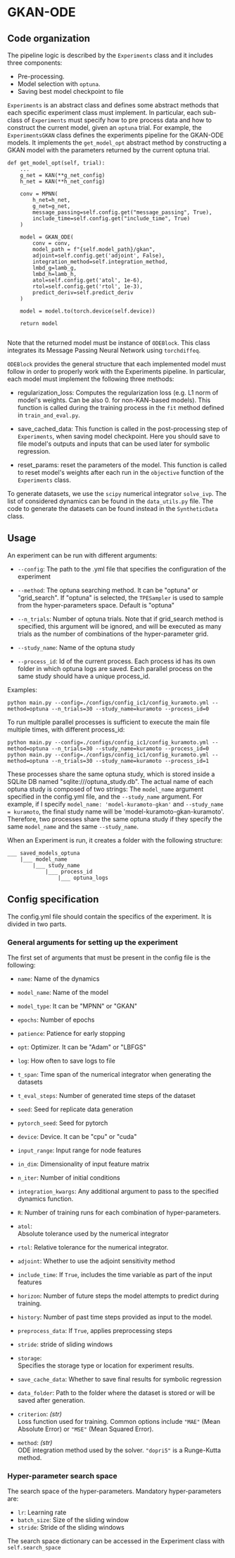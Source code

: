 # GKAN-ODE

## Code organization
The pipeline logic is described by the `Experiments` class and it includes three components:
- Pre-processing.
- Model selection with `optuna`.
- Saving best model checkpoint to file

`Experiments` is an abstract class and defines some abstract methods that each specific experiment class must implement. In particular, each sub-class of `Experiments` must specify how to pre process data and how to construct the current model, given an `optuna` trial. For example, the `ExperimentsGKAN` class defines the experiments pipeline for the GKAN-ODE models. It implements the `get_model_opt` abstract method by constructing a GKAN model with the parameters returned by the current optuna trial.
```
def get_model_opt(self, trial):
    ...
    g_net = KAN(**g_net_config)
    h_net = KAN(**h_net_config)        
    
    conv = MPNN(
        h_net=h_net,
        g_net=g_net,
        message_passing=self.config.get("message_passing", True),
        include_time=self.config.get("include_time", True)
    )
    
    model = GKAN_ODE(
        conv = conv,
        model_path = f"{self.model_path}/gkan",
        adjoint=self.config.get('adjoint', False),
        integration_method=self.integration_method,
        lmbd_g=lamb_g,
        lmbd_h=lamb_h,
        atol=self.config.get('atol', 1e-6), 
        rtol=self.config.get('rtol', 1e-3),
        predict_deriv=self.predict_deriv
    )

    model = model.to(torch.device(self.device))
        
    return model


```
Note that the returned model must be instance of `ODEBlock`. This class integrates its Message Passing Neural Network using `torchdiffeq`. 

`ODEBlock` provides the general structure that each implemented model must follow in order to properly work with the Experiments pipeline. In particular, each model must implement the following three methods:
- regularization_loss: Computes the regularization loss (e.g. L1 norm of model's weights. Can be also 0. for non-KAN-based models). This function is called during the training process in the `fit` method defined in `train_and_eval.py`.

- save_cached_data: This function is called in the post-processing step of `Experiments`, when saving model checkpoint. Here you should save to file model's outputs and inputs that can be used later for symbolic regression. 

- reset_params: reset the parameters of the model. This function is called to reset model's weights after each run in the `objective` function of the `Experiments` class.

To generate datasets, we use the `scipy` numerical integrator `solve_ivp`. The list of considered dynamics can be found in the `data_utils.py` file. The code to generate the datasets can be found instead in the `SyntheticData` class.

## Usage
An experiment can be run with different arguments:
- `--config`: The path to the .yml file that specifies the configuration of the experiment

- `--method`: The optuna searching method. It can be "optuna" or "grid_search". If "optuna" is selected, the `TPESampler` is used to sample from the hyper-parameters space. Default is "optuna"

- `--n_trials`: Number of optuna trials. Note that if grid_search method is specified, this argument will be ignored, and will be executed as many trials as the number of combinations of the hyper-parameter grid.

- `--study_name`: Name of the optuna study

- `--process_id`: Id of the current process. Each process id has its own folder in which optuna logs are saved. Each parallel process on the same study should have a unique process_id.

Examples:
```
python main.py --config=./configs/config_ic1/config_kuramoto.yml --method=optuna --n_trials=30 --study_name=kuramoto --process_id=0
```
To run multiple parallel processes is sufficient to execute the main file multiple times, with different process_id:

```
python main.py --config=./configs/config_ic1/config_kuramoto.yml --method=optuna --n_trials=30 --study_name=kuramoto --process_id=0
python main.py --config=./configs/config_ic1/config_kuramoto.yml --method=optuna --n_trials=30 --study_name=kuramoto --process_id=1
```

These processes share the same optuna study, which is stored inside a SQLite DB named "sqlite:///optuna_study.db". The actual name of each optuna study is composed of two strings: The `model_name` argument specified in the config.yml file, and the `--study_name` argument. For example, if I specify `model_name: 'model-kuramoto-gkan'` and `--study_name = kuramoto`, the final study name will be 'model-kuramoto-gkan-kuramoto'. Therefore, two processes share the same optuna study if they specify the same `model_name` and the same `--study_name`.

When an Experiment is run, it creates a folder with the following structure:

```
___ saved_models_optuna
    |___ model_name
        |___ study_name
            |___ process_id
                |___ optuna_logs
```

## Config specification
The config.yml file should contain the specifics of the experiment. It is divided in two parts.
### General arguments for setting up the experiment
The first set of arguments that must be present in the config file is the following:
- `name`: Name of the dynamics
- `model_name`: Name of the model
- `model_type`: It can be "MPNN" or "GKAN"
- `epochs`: Number of epochs
- `patience`: Patience for early stopping
- `opt`: Optimizer. It can be "Adam" or "LBFGS"
- `log`: How often to save logs to file
- `t_span`: Time span of the numerical integrator when generating the datasets
- `t_eval_steps`: Number of generated time steps of the dataset
- `seed`: Seed for replicate data generation
- `pytorch_seed`: Seed for pytorch
- `device`: Device. It can be "cpu" or "cuda"
- `input_range`: Input range for node features
- `in_dim`: Dimensionality of input feature matrix
- `n_iter`: Number of initial conditions
- `integration_kwargs`: Any additional argument to pass to the specified dynamics function.
- `R`: Number of training runs for each combination of hyper-parameters.
- `atol`:   
  Absolute tolerance used by the numerical integrator

- `rtol`: 
  Relative tolerance for the numerical integrator.

- `adjoint`:
  Whether to use the adjoint sensitivity method

- `include_time`: 
  If `True`, includes the time variable as part of the input features

- `horizon`: 
  Number of future steps the model attempts to predict during training.

- `history`: 
  Number of past time steps provided as input to the model.

- `preprocess_data`: 
  If `True`, applies preprocessing steps

- `stride`: stride of sliding windows

- `storage`:  
  Specifies the storage type or location for experiment results.

- `save_cache_data`:
  Whether to save final results for symbolic regression


- `data_folder`: 
  Path to the folder where the dataset is stored or will be saved after generation.

- `criterion`: *(str)*  
  Loss function used for training. Common options include `"MAE"` (Mean Absolute Error) or `"MSE"` (Mean Squared Error).

- `method`: *(str)*  
  ODE integration method used by the solver. `"dopri5"` is a Runge-Kutta method.


### Hyper-parameter search space
The search space of the hyper-parameters. Mandatory hyper-parameters are:
- `lr`: Learning rate
- `batch_size`: Size of the sliding window
- `stride`: Stride of the sliding windows

The search space dictionary can be accessed in the Experiment class with `self.search_space`




